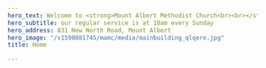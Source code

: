 ```yaml
---
hero_text: Welcome to <strong>Mount Albert Methodist Church<br><br></strong>
hero_subtitle: our regular service is at 10am every Sunday
hero_address: 831 New North Road, Mount Albert
hero_image: "/v1598081745/mamc/media/mainbuilding_qlqere.jpg"
title: Home

---
```

<Hero
    :text="$page.frontmatter.hero_text"
    :subtitle="$page.frontmatter.hero_subtitle"
    :address="$page.frontmatter.hero_address"
    :image="$page.frontmatter.hero_image"
/>